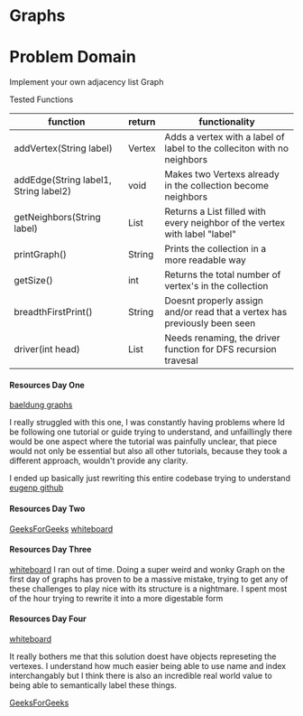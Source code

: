 # Graphs

# Problem Domain
Implement your own adjacency list Graph

Tested Functions

| function                              | return       | functionality                                                              |
|---------------------------------------|--------------|----------------------------------------------------------------------------|
| addVertex(String label)               | Vertex       | Adds a vertex with a label of label to the colleciton with no neighbors    |
| addEdge(String label1, String label2) | void         | Makes two Vertexs already in the collection become neighbors               |
| getNeighbors(String label)            | List<Vertex> | Returns a List filled with every neighbor of the vertex with label "label" |
| printGraph()                          | String       | Prints the collection in a more readable way                               |
| getSize()                             | int          | Returns the total number of vertex's in the collection                     |
| breadthFirstPrint()                   | String       | Doesnt properly assign and/or read that a vertex has previously been seen  | 
| driver(int head)                      | List         | Needs renaming, the driver function for DFS recursion travesal             |


#### Resources Day One
[baeldung graphs](https://www.baeldung.com/java-graphs)

I really struggled with this one, I was constantly having problems where Id be following one tutorial or guide trying to understand, and unfaillingly there would
be one aspect where the tutorial was painfully unclear, that piece would not only be essential but also all other tutorials, because they took a different approach,
wouldn't provide any clarity. 

I ended up basically just rewriting this entire codebase trying to understand
[eugenp github](https://github.com/eugenp/tutorials/tree/master/core-java-modules/core-java/src/main/java/com/baeldung/graph)

#### Resources Day Two

[GeeksForGeeks](https://www.geeksforgeeks.org/breadth-first-search-or-bfs-for-a-graph/)
[whiteboard](https://github.com/MichaelJahns/codeChallenges/blob/master/java/src/assets/graphBreadthFirst.jpg)

#### Resources Day Three

[whiteboard](https://github.com/MichaelJahns/codeChallenges/blob/master/java/src/assets/flightmap.jpg)
I ran out of time. Doing a super weird and wonky Graph on the first day of graphs has proven to be a massive mistake, trying to get any of these challenges to play nice with its structure is a nightmare. I spent most of the hour trying to rewrite it into a more digestable form

#### Resources Day Four
[whiteboard](https://github.com/MichaelJahns/codeChallenges/blob/master/java/src/assets/GraphDFS.jpg)

It really bothers me that this solution doest have objects represeting the vertexes. I understand how much easier being able to use name and index interchangably but I think there is also an incredible real world value to being able to semantically label these things. 

[GeeksForGeeks](https://www.geeksforgeeks.org/depth-first-search-or-dfs-for-a-graph/)

